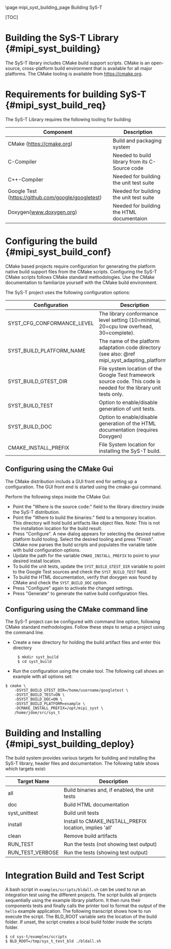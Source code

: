 \page mipi_syst_building_page Building SyS-T

[TOC]

Building the SyS-T Library                  {#mipi_syst_building}
=========================================================================

The SyS-T library includes CMake build support scripts. CMake is an
open-source, cross-platform build environment that is available for all major
platforms. The CMake tooling is available from https://cmake.org.

Requirements for building SyS-T {#mipi_syst_build_req}
=========================================================================
The SyS-T Library requires the following tooling for building

Component              |Description
-----------------------|--------------------------
CMake (https://cmake.org)|Build and packaging system
C-Compiler             | Needed to build library from its C-Source code
C++-Compiler           | Needed for building the unit test suite
Google Test (https://github.com/google/googletest)|Needed for building the unit test suite
Doxygen(www.doxygen.org)| Needed for building the HTML documentaion

Configuring the build {#mipi_syst_build_conf}
=========================================================================
CMake based projects require configuration for generating the platform native
build support files from the CMake scripts. Configuring the SyS-T CMake scripts
follows CMake standard methodologies. Use the CMake documentation to familiarize
yourself with the CMake build environment.

The SyS-T project uses the following configuration options:

Configuration             |Description
--------------------------|--------------------------------
SYST_CFG_CONFORMANCE_LEVEL| The library conformance level setting (10=minimal, 20=cpu low overhead, 30=complete).
SYST_BUILD_PLATFORM_NAME  | The name of the platform adaptation code directory (see also: @ref mipi_syst_adapting_platform).
SYST_BUILD_GTEST_DIR      | File system location of the Google Test framework source code. This code is needed for the library unit tests only.
SYST_BUILD_TEST           | Option to enable/disable generation of unit tests.
SYST_BUILD_DOC            | Option to enable/disable generation of the HTML documentation (requires Doxygen)
CMAKE_INSTALL_PREFIX      | File System location for installing the SyS-T build.

Configuring using the CMake Gui
------------------------------------------------------------------------------
The CMake distribution includs a GUI front end for setting up a configuration.
The GUI front end is started using the cmake-gui command.

Perform the following steps inside the CMake Gui:

- Point the "Where is the source code:" field to the library directory inside
  the SyS-T distribution.
- Point the "Where to build the binaries:" field to a temporary location. This
  directory will hold build artifacts like object files. Note: This is not the
  installation location for the build result.
- Press "Configure".
  A new dialog appears for selecting the desired native platform build tooling.
  Select the desired tooling and press "Finish". CMake now parses the build
  scripts and populates the variable table with build configuration options.
- Update the path for the variable ``CMAKE_INSTALL_PREFIX`` to point to your
  desired install location.
- To build the unit tests, update the ``SYST_BUILD_GTEST_DIR`` variable to point
  to the Google Test sources and check the ``SYST_BUILD_TEST`` field.
- To build the HTML documentation, verify that doxygen was found by CMake and
  check the ``SYST_BUILD_DOC`` option.
- Press "Configure" again to activate the changed settings.
- Press "Generate" to generate the native build configuration files.

Configuring using the CMake command line
------------------------------------------------------------------------------
The SyS-T project can be configured with command line option, following
CMake standard methodologies. Follow these steps to setup a project using the
command line.

- Create a new directory for holding the build artifact files and enter this
  directory

        $ mkdir syst_build
        $ cd syst_build

- Run the configuration using the cmake tool. The following call shows an
 example with all options set:

 ```
 $ cmake \
     -DSYST_BUILD_GTEST_DIR=/home/username/googletest \
     -DSYST_BUILD_TEST=ON \
     -DSYST_BUILD_DOC=ON \
     -DSYST_BUILD_PLATFORM=example \
     -DCMAKE_INSTALL_PREFIX=/opt/mipi_syst \
     /home/jdoe/src/sys_t
```

Building and Installing {#mipi_syst_building_deploy}
=========================================================================
The build system provides various targets for building and installing the
SyS-T library, header files and documentation. The following table shows which
targets exist:

Target Name     |Description
----------------|--------------------------------
all             | Build binaries and, if enabled, the unit tests
doc             | Build HTML documentation
syst_unittest   | Build unit tests
install         | Install to CMAKE_INSTALL_PREFIX location, implies 'all'
clean           | Remove build artifacts
RUN_TEST        | Run the tests (not showing test output)
RUN_TEST_VERBOSE| Run the tests (showing test output)

Integration Build and Test Script
=========================================================================
A bash script in ``examples/scripts/bldall.sh`` can be used to run an
integration test using the different projects. The script builds all projects
sequentially using the example library platform. It then runs their components
tests and finally calls the printer tool to format the output of
the ``hello`` example application. The following transcript shows how to
run execute the script. The BLD_ROOT variable sets the location of the build
folder. If unset, the script creates a local build folder inside the scripts
folder.

```
$ cd sys-t/examples/scripts
$ BLD_ROOT=/tmp/sys_t_test_bld ./bldall.sh
```
